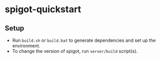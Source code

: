 # spigot-quickstart
 
## Setup

- Run `build.sh` or `build.bat` to generate dependencies and set up the environment.
- To change the version of spigot, run `server/build` script(s).
